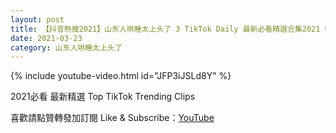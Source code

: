 ```yaml
---
layout: post
title: 【抖音熱搜2021】山东人哄睡太上头了 3 TikTok Daily 最新必看精選合集2021 03 23
date: 2021-03-23
category: 山东人哄睡太上头了
---
```


{% include youtube-video.html id="JFP3iJSLd8Y" %}

2021必看 最新精選 Top TikTok Trending Clips

喜歡請點贊轉發加訂閱 Like & Subscribe：[YouTube](https://www.youtube.com/channel/UCAoR7VcanIPd04uEq_GIylA/videos)

